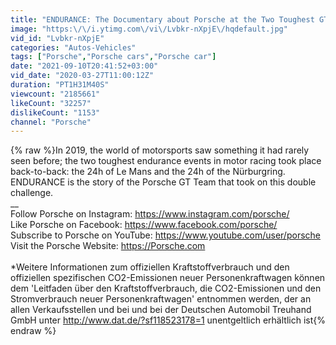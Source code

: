 ```yaml
---
title: "ENDURANCE: The Documentary about Porsche at the Two Toughest GT Races in the World."
image: "https:\/\/i.ytimg.com\/vi\/Lvbkr-nXpjE\/hqdefault.jpg"
vid_id: "Lvbkr-nXpjE"
categories: "Autos-Vehicles"
tags: ["Porsche","Porsche cars","Porsche car"]
date: "2021-09-10T20:41:52+03:00"
vid_date: "2020-03-27T11:00:12Z"
duration: "PT1H31M40S"
viewcount: "2185661"
likeCount: "32257"
dislikeCount: "1153"
channel: "Porsche"
---
```

{% raw %}In 2019, the world of motorsports saw something it had rarely seen before; the two toughest endurance events in motor racing took place back-to-back: the 24h of Le Mans and the 24h of the Nürburgring. ENDURANCE is the story of the Porsche GT Team that took on this double challenge. <br />__<br />Follow Porsche on Instagram: <a rel="nofollow" target="blank" href="https://www.instagram.com/porsche/">https://www.instagram.com/porsche/</a><br />Like Porsche on Facebook: <a rel="nofollow" target="blank" href="https://www.facebook.com/porsche/">https://www.facebook.com/porsche/</a><br />Subscribe to Porsche on YouTube: <a rel="nofollow" target="blank" href="https://www.youtube.com/user/porsche">https://www.youtube.com/user/porsche</a><br />Visit the Porsche Website: <a rel="nofollow" target="blank" href="https://Porsche.com">https://Porsche.com</a><br /><br />*Weitere Informationen zum offiziellen Kraftstoffverbrauch und den offiziellen spezifischen CO2-Emissionen neuer Personenkraftwagen können dem 'Leitfaden über den Kraftstoffverbrauch, die CO2-Emissionen und den Stromverbrauch neuer Personenkraftwagen' entnommen werden, der an allen Verkaufsstellen und bei und bei der Deutschen Automobil Treuhand GmbH unter <a rel="nofollow" target="blank" href="http://www.dat.de/?sf118523178=1">http://www.dat.de/?sf118523178=1</a> unentgeltlich erhältlich ist{% endraw %}
